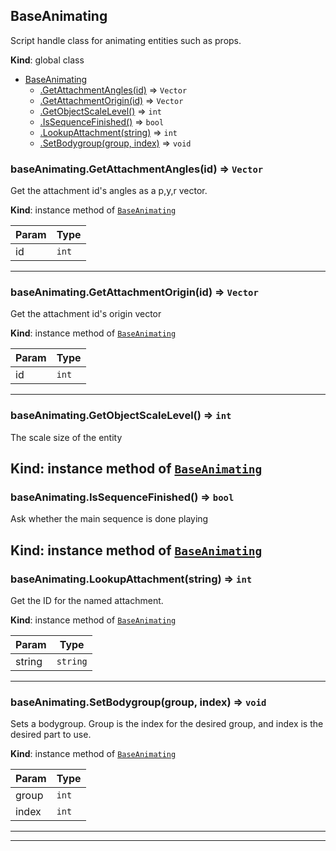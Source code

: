 <a name="BaseAnimating"></a>

## BaseAnimating
Script handle class for animating entities such as props.

**Kind**: global class  

* [BaseAnimating](#BaseAnimating)
    * [.GetAttachmentAngles(id)](#BaseAnimating+GetAttachmentAngles) ⇒ <code>Vector</code>
    * [.GetAttachmentOrigin(id)](#BaseAnimating+GetAttachmentOrigin) ⇒ <code>Vector</code>
    * [.GetObjectScaleLevel()](#BaseAnimating+GetObjectScaleLevel) ⇒ <code>int</code>
    * [.IsSequenceFinished()](#BaseAnimating+IsSequenceFinished) ⇒ <code>bool</code>
    * [.LookupAttachment(string)](#BaseAnimating+LookupAttachment) ⇒ <code>int</code>
    * [.SetBodygroup(group, index)](#BaseAnimating+SetBodygroup) ⇒ <code>void</code>

<a name="BaseAnimating+GetAttachmentAngles"></a>

### baseAnimating.GetAttachmentAngles(id) ⇒ <code>Vector</code>
Get the attachment id's angles as a p,y,r vector.

**Kind**: instance method of [<code>BaseAnimating</code>](#BaseAnimating)  

| Param | Type |
| --- | --- |
| id | <code>int</code> | 

---
<a name="BaseAnimating+GetAttachmentOrigin"></a>

### baseAnimating.GetAttachmentOrigin(id) ⇒ <code>Vector</code>
Get the attachment id's origin vector

**Kind**: instance method of [<code>BaseAnimating</code>](#BaseAnimating)  

| Param | Type |
| --- | --- |
| id | <code>int</code> | 

---
<a name="BaseAnimating+GetObjectScaleLevel"></a>

### baseAnimating.GetObjectScaleLevel() ⇒ <code>int</code>
The scale size of the entity

**Kind**: instance method of [<code>BaseAnimating</code>](#BaseAnimating)  
---
<a name="BaseAnimating+IsSequenceFinished"></a>

### baseAnimating.IsSequenceFinished() ⇒ <code>bool</code>
Ask whether the main sequence is done playing

**Kind**: instance method of [<code>BaseAnimating</code>](#BaseAnimating)  
---
<a name="BaseAnimating+LookupAttachment"></a>

### baseAnimating.LookupAttachment(string) ⇒ <code>int</code>
Get the ID for the named attachment.

**Kind**: instance method of [<code>BaseAnimating</code>](#BaseAnimating)  

| Param | Type |
| --- | --- |
| string | <code>string</code> | 

---
<a name="BaseAnimating+SetBodygroup"></a>

### baseAnimating.SetBodygroup(group, index) ⇒ <code>void</code>
Sets a bodygroup. Group is the index for the desired group, and index is the desired part to use.

**Kind**: instance method of [<code>BaseAnimating</code>](#BaseAnimating)  

| Param | Type |
| --- | --- |
| group | <code>int</code> | 
| index | <code>int</code> | 

---
---
